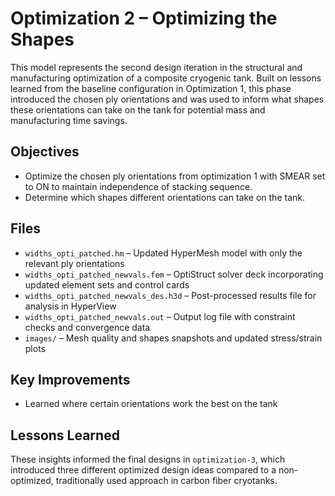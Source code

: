 # Optimization 2 – Optimizing the Shapes

This model represents the second design iteration in the structural and manufacturing optimization of a composite cryogenic tank. Built on lessons learned from the baseline configuration in Optimization 1, this phase introduced the chosen ply orientations and was used to inform what shapes these orientations can take on the tank for potential mass and manufacturing time savings. 

## Objectives

- Optimize the chosen ply orientations from optimization 1 with SMEAR set to ON to maintain independence of stacking sequence.
- Determine which shapes different orientations can take on the tank.

## Files

- `widths_opti_patched.hm` – Updated HyperMesh model with only the relevant ply orientations
- `widths_opti_patched_newvals.fem` – OptiStruct solver deck incorporating updated element sets and control cards
- `widths_opti_patched_newvals_des.h3d` – Post-processed results file for analysis in HyperView
- `widths_opti_patched_newvals.out` – Output log file with constraint checks and convergence data
- `images/` – Mesh quality and shapes snapshots and updated stress/strain plots

## Key Improvements

- Learned where certain orientations work the best on the tank

## Lessons Learned

These insights informed the final designs in `optimization-3`, which introduced three different optimized design ideas compared to a non-optimized, traditionally used approach in carbon fiber cryotanks. 

